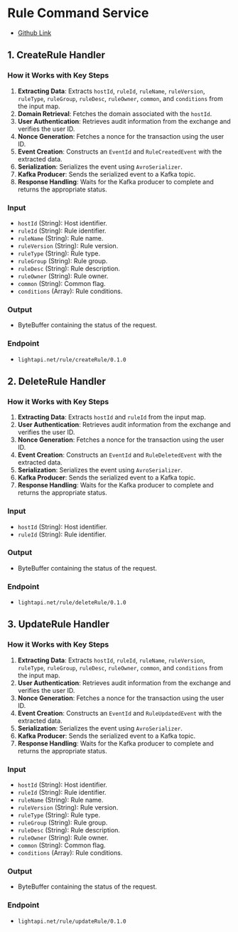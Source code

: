 # Rule Command Service
- [Github Link](https://github.com/lightapi/rule-command)

## 1. CreateRule Handler

### How it Works with Key Steps
1. **Extracting Data**: Extracts `hostId`, `ruleId`, `ruleName`, `ruleVersion`, `ruleType`, `ruleGroup`, `ruleDesc`, `ruleOwner`, `common`, and `conditions` from the input map.
2. **Domain Retrieval**: Fetches the domain associated with the `hostId`.
3. **User Authentication**: Retrieves audit information from the exchange and verifies the user ID.
4. **Nonce Generation**: Fetches a nonce for the transaction using the user ID.
5. **Event Creation**: Constructs an `EventId` and `RuleCreatedEvent` with the extracted data.
6. **Serialization**: Serializes the event using `AvroSerializer`.
7. **Kafka Producer**: Sends the serialized event to a Kafka topic.
8. **Response Handling**: Waits for the Kafka producer to complete and returns the appropriate status.

### Input
- `hostId` (String): Host identifier.
- `ruleId` (String): Rule identifier.
- `ruleName` (String): Rule name.
- `ruleVersion` (String): Rule version.
- `ruleType` (String): Rule type.
- `ruleGroup` (String): Rule group.
- `ruleDesc` (String): Rule description.
- `ruleOwner` (String): Rule owner.
- `common` (String): Common flag.
- `conditions` (Array): Rule conditions.

### Output
- ByteBuffer containing the status of the request.

### Endpoint
- `lightapi.net/rule/createRule/0.1.0`

## 2. DeleteRule Handler

### How it Works with Key Steps
1. **Extracting Data**: Extracts `hostId` and `ruleId` from the input map.
2. **User Authentication**: Retrieves audit information from the exchange and verifies the user ID.
3. **Nonce Generation**: Fetches a nonce for the transaction using the user ID.
4. **Event Creation**: Constructs an `EventId` and `RuleDeletedEvent` with the extracted data.
5. **Serialization**: Serializes the event using `AvroSerializer`.
6. **Kafka Producer**: Sends the serialized event to a Kafka topic.
7. **Response Handling**: Waits for the Kafka producer to complete and returns the appropriate status.

### Input
- `hostId` (String): Host identifier.
- `ruleId` (String): Rule identifier.

### Output
- ByteBuffer containing the status of the request.

### Endpoint
- `lightapi.net/rule/deleteRule/0.1.0`

## 3. UpdateRule Handler

### How it Works with Key Steps
1. **Extracting Data**: Extracts `hostId`, `ruleId`, `ruleName`, `ruleVersion`, `ruleType`, `ruleGroup`, `ruleDesc`, `ruleOwner`, `common`, and `conditions` from the input map.
2. **User Authentication**: Retrieves audit information from the exchange and verifies the user ID.
3. **Nonce Generation**: Fetches a nonce for the transaction using the user ID.
4. **Event Creation**: Constructs an `EventId` and `RuleUpdatedEvent` with the extracted data.
5. **Serialization**: Serializes the event using `AvroSerializer`.
6. **Kafka Producer**: Sends the serialized event to a Kafka topic.
7. **Response Handling**: Waits for the Kafka producer to complete and returns the appropriate status.

### Input
- `hostId` (String): Host identifier.
- `ruleId` (String): Rule identifier.
- `ruleName` (String): Rule name.
- `ruleVersion` (String): Rule version.
- `ruleType` (String): Rule type.
- `ruleGroup` (String): Rule group.
- `ruleDesc` (String): Rule description.
- `ruleOwner` (String): Rule owner.
- `common` (String): Common flag.
- `conditions` (Array): Rule conditions.

### Output
- ByteBuffer containing the status of the request.

### Endpoint
- `lightapi.net/rule/updateRule/0.1.0`
